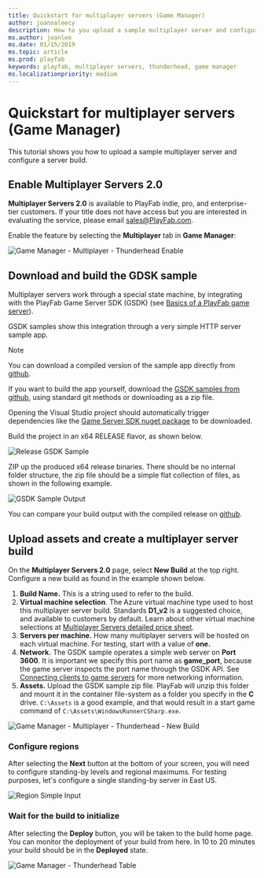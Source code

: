 ```yaml
---
title: Quickstart for multiplayer servers (Game Manager)
author: joannaleecy
description: How to you upload a sample multiplayer server and configure a server build.
ms.author: joanlee
ms.date: 01/15/2019
ms.topic: article
ms.prod: playfab
keywords: playfab, multiplayer servers, thunderhead, game manager
ms.localizationpriority: medium
---
```


# Quickstart for multiplayer servers (Game Manager)

This tutorial shows you how to upload a sample multiplayer server and configure a server build.

## Enable Multiplayer Servers 2.0

**Multiplayer Servers 2.0** is available to PlayFab indie, pro, and enterprise-tier customers. If your title does not have access but you are interested in evaluating the service, please email [sales@PlayFab.com](mailto:sales@playfab.com).

Enable the feature by selecting the **Multiplayer** tab in **Game Manager**:

![Game Manager - Multiplayer - Thunderhead Enable](media/tutorials/game-manager-thunderhead-enable.png)

## Download and build the GDSK sample

Multiplayer servers work through a special state machine, by integrating with the PlayFab Game Server SDK (GSDK) (see [Basics of a PlayFab game server](basics-of-a-playfab-game-server.md)).

GSDK samples show this integration through a very simple HTTP server sample app.

> [!NOTE]
> You can download a compiled version of the sample app directly from [github](https://github.com/PlayFab/gsdkSamples/releases/download/v1.0/winrunnerSample.zip).

If you want to build the app yourself, download the [GSDK samples from github](https://github.com/PlayFab/gsdkSamples), using standard git methods or downloading as a zip file.

Opening the Visual Studio project should automatically trigger dependencies like the [Game Server SDK nuget package](https://www.nuget.org/packages/com.playfab.csharpgsdk) to be downloaded.

Build the project in an x64 RELEASE flavor, as shown below.

![Release GSDK Sample](media/tutorials/release-gsdk-sample.png)

ZIP up the produced x64 release binaries. There should be no internal folder structure, the zip file should be a simple flat collection of files, as shown in the following example.

![GSDK Sample Output](media/tutorials/gsdk-sample-output.png)

You can compare your build output with the compiled release on [github](https://github.com/PlayFab/gsdkSamples/releases/download/v1.0/winrunnerSample.zip).

## Upload assets and create a multiplayer server build

On the **Multiplayer Servers 2.0** page, select **New Build** at the top right. Configure a new build as found in the example shown below.

1. **Build Name.** This is a string used to refer to the build.
2. **Virtual machine selection**. The Azure virtual machine type used to host this multiplayer server build. Standards **D1_v2** is a suggested choice, and available to customers by default. Learn about other virtual machine selections at [Multiplayer Servers detailed price sheet](multiplayer-servers-detailed-price-sheet.md).
3. **Servers per machine.** How many multiplayer servers will be hosted on each virtual machine. For testing, start with a value of **one.**
4. **Network.** The GSDK sample operates a simple web server on **Port 3600**. It is important we specify this port name as **game_port**, because the game server inspects the port name through the GSDK API. See [Connecting clients to game servers](connecting-clients-to-game-servers.md) for more networking information.
5. **Assets.** Upload the GSDK sample zip file. PlayFab will unzip this folder and mount it in the container file-system as a folder you specify in the **C**  drive. `C:\Assets` is a good example, and that would result in a start game command of `C:\Assets\WindowsRunnerCSharp.exe`.

![Game Manager - Multiplayer - Thunderhead - New Build](media/tutorials/game-manager-thunderhead-new-build-quickstart.png)

### Configure regions

After selecting the **Next** button at the bottom of your screen, you will need to configure standing-by levels and regional maximums. For testing purposes, let's configure a single standing-by server in East US.

![Region Simple Input](media/tutorials/region-simple-input.png)

### Wait for the build to initialize

After selecting the **Deploy** button, you will be taken to the build home page. You can monitor the deployment of your build from here. In 10 to 20 minutes your build should be in the **Deployed** state.

![Game Manager - Thunderhead Table](media/tutorials/game-manager-thunderhead-table.png)
